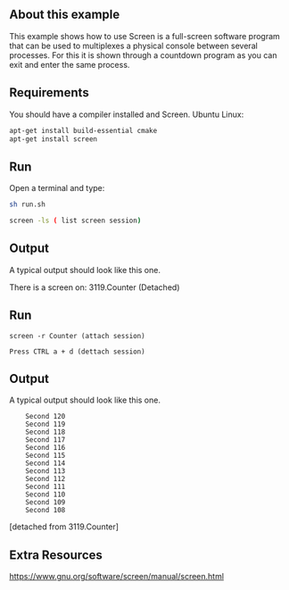## About this example

This example shows how to use Screen is a full-screen software program that can be used to multiplexes a physical console between several processes. For this it is shown through a countdown program as you can exit and enter the same process.

## Requirements

You should have a compiler installed and Screen. Ubuntu Linux:

```bash
apt-get install build-essential cmake
apt-get install screen

```

## Run

Open a terminal and type:

```bash
sh run.sh

screen -ls ( list screen session)

```
## Output

A typical output should look like this one. 

There is a screen on:
        3119.Counter    (Detached)

## Run

```
screen -r Counter (attach session)

Press CTRL a + d (dettach session)

```
## Output

A typical output should look like this one. 

```
	Second 120
	Second 119
	Second 118
	Second 117 
	Second 116 
	Second 115 
	Second 114 
	Second 113 
	Second 112 
	Second 111 
	Second 110 
	Second 109 
	Second 108 

```


[detached from 3119.Counter]


## Extra Resources
https://www.gnu.org/software/screen/manual/screen.html
```
